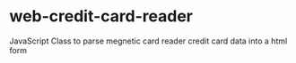 # web-credit-card-reader
JavaScript Class to parse megnetic card reader credit card data into a html form 
